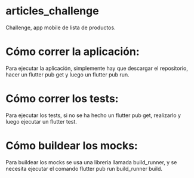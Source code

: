 # articles_challenge
Challenge, app mobile de lista de productos.

# Cómo correr la aplicación:

Para ejecutar la aplicación, simplemente hay que descargar el repositorio, hacer un flutter pub get
y luego un flutter pub run.

# Cómo correr los tests:

Para ejecutar los tests, si no se ha hecho un flutter pub get, realizarlo y luego ejecutar un
flutter test.

# Cómo buildear los mocks:

Para buildear los mocks se usa una libreria llamada build_runner, y se necesita ejecutar el comando
flutter pub run build_runner build.
